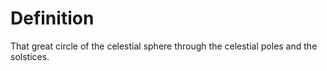 # Definition

That great circle of the celestial sphere through the celestial poles
and the solstices.
